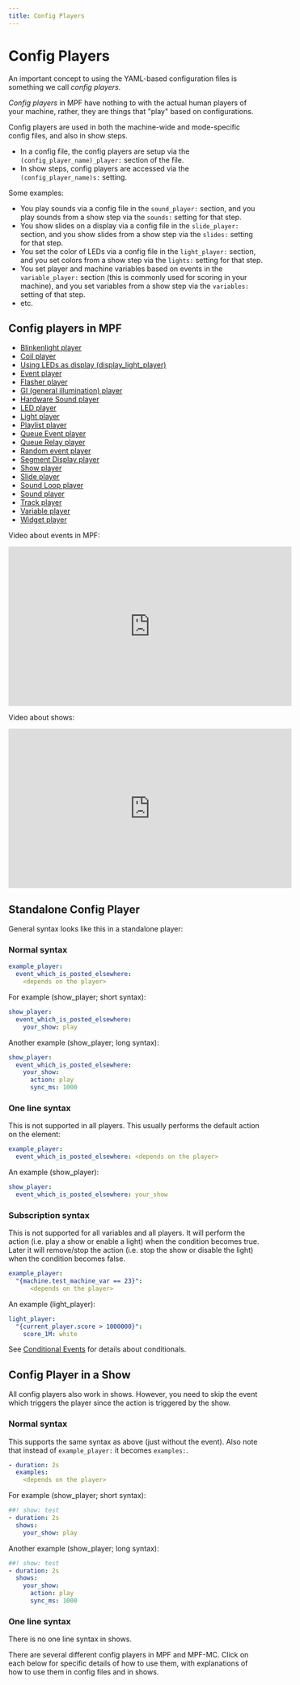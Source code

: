 ```yaml
---
title: Config Players
---
```


# Config Players


An important concept to using the YAML-based configuration files is
something we call *config players*.

*Config players* in MPF have nothing to with the actual human players of
your machine, rather, they are things that "play" based on
configurations.

Config players are used in both the machine-wide and mode-specific
config files, and also in show steps.

* In a config file, the config players are setup via the
    `(config_player_name)_player:` section of the file.
* In show steps, config players are accessed via the
    `(config_player_name)s:` setting.

Some examples:

* You play sounds via a config file in the `sound_player:` section,
    and you play sounds from a show step via the `sounds:` setting for
    that step.
* You show slides on a display via a config file in the
    `slide_player:` section, and you show slides from a show step via
    the `slides:` setting for that step.
* You set the color of LEDs via a config file in the `light_player:`
    section, and you set colors from a show step via the `lights:`
    setting for that step.
* You set player and machine variables based on events in the
    `variable_player:` section (this is commonly used for scoring in
    your machine), and you set variables from a show step via the
    `variables:` setting of that step.
* etc.

## Config players in MPF

* [Blinkenlight player](blinkenlight_player.md)
* [Coil player](coil_player.md)
* [Using LEDs as display (display_light_player)](display_light_player.md)
* [Event player](event_player.md)
* [Flasher player](flasher_player.md)
* [GI (general illumination) player](gi_player.md)
* [Hardware Sound player](hardware_sound_player.md)
* [LED player](led_player.md)
* [Light player](light_player.md)
* [Playlist player](playlist_player.md)
* [Queue Event player](queue_event_player.md)
* [Queue Relay player](queue_relay_player.md)
* [Random event player](random_event_player.md)
* [Segment Display player](segment_display_player.md)
* [Show player](show_player.md)
* [Slide player](slide_player.md)
* [Sound Loop player](sound_loop_player.md)
* [Sound player](sound_player.md)
* [Track player](track_player.md)
* [Variable player](variable_player.md)
* [Widget player](widget_player.md)

Video about events in MPF:

<div class="video-wrapper">
<iframe width="560" height="315" src="https://www.youtube.com/embed/G3UbVP8gFU0" title="YouTube video player" frameborder="0" allow="accelerometer; autoplay; clipboard-write; encrypted-media; gyroscope; picture-in-picture" allowfullscreen></iframe>
</div>

Video about shows:

<div class="video-wrapper">
<iframe width="560" height="315" src="https://www.youtube.com/embed/Ou5xqCAthZY" title="YouTube video player" frameborder="0" allow="accelerometer; autoplay; clipboard-write; encrypted-media; gyroscope; picture-in-picture" allowfullscreen></iframe>
</div>

## Standalone Config Player

General syntax looks like this in a standalone player:

### Normal syntax

``` yaml
example_player:
  event_which_is_posted_elsewhere:
    <depends on the player>
```

For example (show_player; short syntax):

``` yaml
show_player:
  event_which_is_posted_elsewhere:
    your_show: play
```

Another example (show_player; long syntax):

``` yaml
show_player:
  event_which_is_posted_elsewhere:
    your_show:
      action: play
      sync_ms: 1000
```

### One line syntax

This is not supported in all players. This usually performs the default
action on the element:

``` yaml
example_player:
  event_which_is_posted_elsewhere: <depends on the player>
```

An example (show_player):

``` yaml
show_player:
  event_which_is_posted_elsewhere: your_show
```

### Subscription syntax

This is not supported for all variables and all players. It will perform
the action (i.e. play a show or enable a light) when the condition
becomes true. Later it will remove/stop the action (i.e. stop the show
or disable the light) when the condition becomes false.

``` yaml
example_player:
  "{machine.test_machine_var == 23}":
      <depends on the player>
```

An example (light_player):

``` yaml
light_player:
  "{current_player.score > 1000000}":
    score_1M: white
```

See [Conditional Events](../events/overview/conditional.md) for
details about conditionals.

## Config Player in a Show

All config players also work in shows. However, you need to skip the
event which triggers the player since the action is triggered by the
show.

### Normal syntax

This supports the same syntax as above (just without the event). Also
note that instead of `example_player:` it becomes `examples:`.

``` yaml
- duration: 2s
  examples:
    <depends on the player>
```

For example (show_player; short syntax):

``` yaml
##! show: test
- duration: 2s
  shows:
    your_show: play
```

Another example (show_player; long syntax):

``` yaml
##! show: test
- duration: 2s
  shows:
    your_show:
      action: play
      sync_ms: 1000
```

### One line syntax

There is no one line syntax in shows.

There are several different config players in MPF and MPF-MC. Click on
each below for specific details of how to use them, with explanations of
how to use them in config files and in shows.
